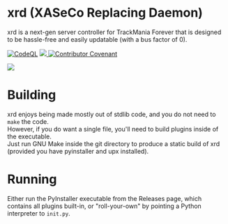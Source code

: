 # xrd (XASeCo Replacing Daemon)

xrd is a next-gen server controller for TrackMania Forever that is designed to be hassle-free and easily updatable (with a bus factor of 0).

[![CodeQL](https://github.com/AomegaL/xrd/actions/workflows/codeql-analysis.yml/badge.svg?branch=main)](https://github.com/AomegaL/xrd/actions/workflows/codeql-analysis.yml)
<a href="https://discord.gg/5DT5Vs2ZHS">
  <img src="https://discordapp.com/api/guilds/951272271266344960/widget.png?style=shield"/>
</a>
[![Contributor Covenant](https://img.shields.io/badge/Contributor%20Covenant-2.0-4baaaa.svg)](CODE_OF_CONDUCT.md) 

<img src="https://i.arxius.io/8c526630.png"/>

# Building

xrd enjoys being made mostly out of stdlib code, and you do not need to `make` the code. <br/>
However, if you do want a single file, you'll need to build plugins inside of the executable. <br/>
Just run GNU Make inside the git directory to produce a static build of xrd (provided you have pyinstaller and upx installed). <br/>

# Running

Either run the PyInstaller executable from the Releases page, which contains all plugins built-in, or "roll-your-own" by pointing a Python interpreter to `init.py`.
